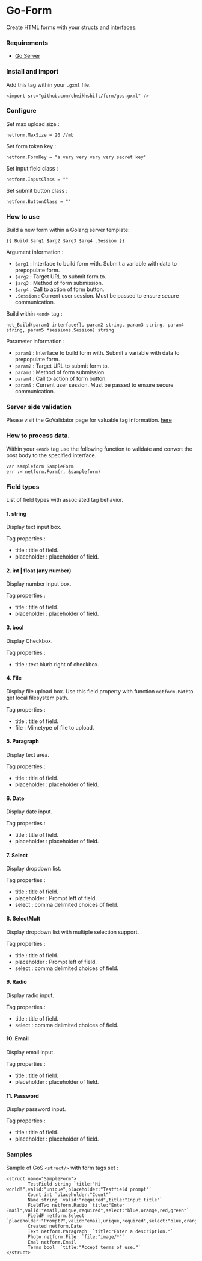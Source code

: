 # Go-Form
Create HTML forms with your structs and interfaces.

### Requirements
- [Go Server](http://golangserver.com)


### Install and import
Add this tag within your `.gxml` file.

	<import src="github.com/cheikhshift/form/gos.gxml" />	


### Configure
Set max upload size :	

	netform.MaxSize = 20 //mb
Set form token key :
	
	netform.FormKey = "a very very very very secret key"
Set input field class :
	
	netform.InputClass = ""
Set submit button class :
	
	netform.ButtonClass = ""
### How to use

Build a new form within a Golang server template:
							
	{{ Build $arg1 $arg2 $arg3 $arg4 .Session }}
			
Argument information :

- `$arg1` : Interface to build form with. Submit a variable with data to prepopulate form.
- `$arg2` :  Target URL to submit form to.
- `$arg3` : Method of form submission.
- `$arg4` : Call to action of form button.
- `.Session` :  Current user session. Must be passed to ensure secure communication.
		
Build within `<end>` tag :

	net_Build(param1 interface{}, param2 string, param3 string, param4 string, param5 *sessions.Session) string

Parameter information :

- `param1` : Interface to build form with. Submit a variable with data to prepopulate form.
- `param2` :  Target URL to submit form to.
- `param3` : Method of form submission.
- `param4` : Call to action of form button.
- `param5` :  Current user session. Must be passed to ensure secure communication.

### Server side validation
Please visit the GoValidator page for valuable tag information. [here](https://github.com/asaskevich/govalidator)

### How to process data.
Within your `<end>` tag use the following function to validate and convert the post body to the specified interface.

	var sampleform SampleForm
    err := netform.Form(r, &sampleform)

### Field types
List of field types with associated tag behavior.


#### 1. string
Display text input box.

Tag properties :
- title : title of field.
- placeholder : placeholder of field.

#### 2. int | float (any number)
Display number input box.

Tag properties :
- title : title of field.
- placeholder : placeholder of field.

#### 3. bool
Display Checkbox.

Tag properties :
- title : text blurb right of checkbox.

#### 4. File
Display file upload box. Use this field property with function `netform.Path`to get local filesystem path.

Tag properties :
- title : title of field.
- file : Mimetype of file to upload. 

#### 5. Paragraph
Display text area.

Tag properties :
- title : title of field.
- placeholder : placeholder of field.

#### 6. Date
Display date input.

Tag properties :
- title : title of field.
- placeholder : placeholder of field.

#### 7. Select
Display dropdown list.

Tag properties :
- title : title of field.
- placeholder : Prompt left of field.
- select : comma delimited choices of field.

#### 8. SelectMult
Display dropdown list with multiple selection support.

Tag properties :
- title : title of field.
- placeholder : Prompt left of field.
- select : comma delimited choices of field.

#### 9. Radio
Display radio input.

Tag properties :
- title : title of field.
- select : comma delimited choices of field.

#### 10. Email
Display email input.

Tag properties :
- title : title of field.
- placeholder : placeholder of field.

#### 11. Password
Display password input.

Tag properties :
- title : title of field.
- placeholder : placeholder of field.


### Samples

Sample of GoS `<struct/>` with form tags set : 

	<struct name="SampleForm">
			TestField string `title:"Hi world!",valid:"unique",placeholder:"Testfield prompt"`
			Count int `placeholder:"Count"`
			Name string `valid:"required",title:"Input title"`
			FieldTwo netform.Radio `title:"Enter Email",valid:"email,unique,required",select:"blue,orange,red,green"`
			FieldF netform.Select `placeholder:"Prompt?",valid:"email,unique,required",select:"blue,orange,red,green"`
			Created netform.Date
			Text netform.Paragraph 	`title:"Enter a description."`
			Photo netform.File 	`file:"image/*"`
			Emal netform.Email
			Terms bool	`title:"Accept terms of use."`
	</struct>
